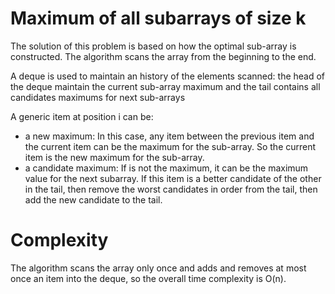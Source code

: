 # Maximum of all subarrays of size k

The solution of this problem is based on how the optimal sub-array is constructed.
The algorithm scans the array from the beginning to the end.

A deque is used to maintain an history of the elements scanned: the head of the deque maintain the current sub-array maximum and the tail contains all candidates maximums for next sub-arrays

A generic item at position i can be:
* a new maximum: In this case, any item between the previous item and the current item can be the maximum for the sub-array. So the current item is the new maximum for the sub-array.
* a candidate maximum: If is not the maximum, it can be the maximum value for the next subarray. If this item is a better candidate of the other in the tail, then remove the worst candidates in order from the tail, then add the new candidate to the tail.

# Complexity

The algorithm scans the array only once and adds and removes at most once an item into the deque, so the overall time complexity is O(n).